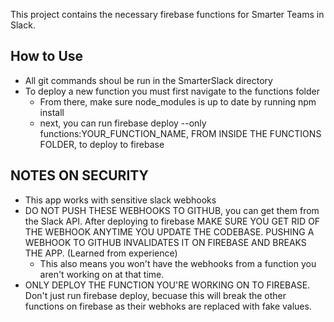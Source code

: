 This project contains the necessary firebase functions for Smarter Teams in Slack.

## How to Use

- All git commands shoul be run in the SmarterSlack directory
- To deploy a new function you must first navigate to the functions folder
    - From there, make sure node_modules is up to date by running npm install
    - next, you can run firebase deploy --only functions:YOUR_FUNCTION_NAME, FROM INSIDE THE FUNCTIONS FOLDER, to deploy to firebase
    
## NOTES ON SECURITY
- This app works with sensitive slack webhooks
- DO NOT PUSH THESE WEBHOOKS TO GITHUB, you can get them from the Slack API. After deploying to firebase MAKE SURE YOU GET RID OF THE WEBHOOK ANYTIME YOU UPDATE THE CODEBASE. PUSHING A WEBHOOK TO GITHUB INVALIDATES IT ON FIREBASE AND BREAKS THE APP. (Learned from experience)
    - This also means you won't have the webhooks from a function you aren't working on at that time.
- ONLY DEPLOY THE FUNCTION YOU'RE WORKING ON TO FIREBASE. Don't just run firebase deploy, becuase this will break the other functions on firebase as their webhoks are replaced with fake values.
